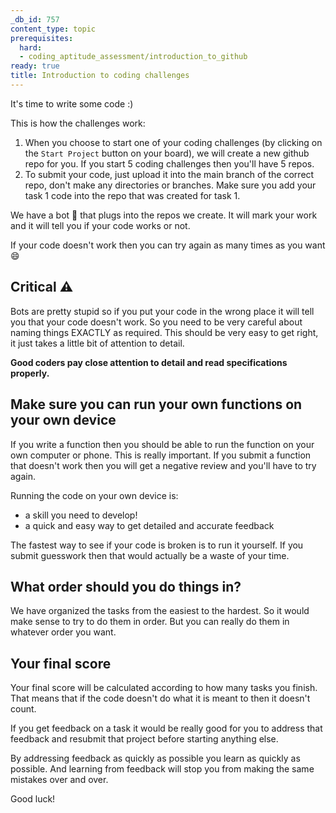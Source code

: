 ```yaml
---
_db_id: 757
content_type: topic
prerequisites:
  hard:
  - coding_aptitude_assessment/introduction_to_github
ready: true
title: Introduction to coding challenges
---
```


It's time to write some code :)

This is how the challenges work:

1. When you choose to start one of your coding challenges (by clicking on the `Start Project` button on your board), we will create a new github repo for you. If you start 5 coding challenges then you'll have 5 repos.
2. To submit your code, just upload it into the main branch of the correct repo, don't make any directories or branches. Make sure you add your task 1 code into the repo that was created for task 1.

We have a bot 🤖 that plugs into the repos we create. It will mark your work and it will tell you if your code works or not.

If your code doesn't work then you can try again as many times as you want 😄

## Critical ⚠️

Bots are pretty stupid so if you put your code in the wrong place it will tell you that your code doesn't work. So you need to be very careful about naming things EXACTLY as required. This should be very easy to get right, it just takes a little bit of attention to detail.

**Good coders pay close attention to detail and read specifications properly.**

## Make sure you can run your own functions on your own device

If you write a function then you should be able to run the function on your own computer or phone. This is really important. If you submit a function that doesn't work then you will get a negative review and you'll have to try again.

Running the code on your own device is:

- a skill you need to develop!
- a quick and easy way to get detailed and accurate feedback

The fastest way to see if your code is broken is to run it yourself. If you submit guesswork then that would actually be a waste of your time.

## What order should you do things in?

We have organized the tasks from the easiest to the hardest. So it would make sense to try to do them in order. But you can really do them in whatever order you want.

## Your final score

Your final score will be calculated according to how many tasks you finish. That means that if the code doesn't do what it is meant to then it doesn't count.

If you get feedback on a task it would be really good for you to address that feedback and resubmit that project before starting anything else.

By addressing feedback as quickly as possible you learn as quickly as possible. And learning from feedback will stop you from making the same mistakes over and over.

Good luck!